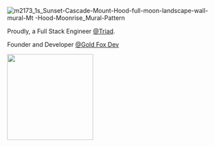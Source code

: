 
![m2173_1s_Sunset-Cascade-Mount-Hood-full-moon-landscape-wall-mural-Mt -Hood-Moonrise_Mural-Pattern](https://user-images.githubusercontent.com/54318714/233514891-baddc246-c800-4c2b-9b9b-9e81bb635a84.jpg)


Proudly, a Full Stack Engineer [@Triad](https://github.com/Triad-Behavioral-Health).

Founder and Developer [@Gold Fox Dev](https://goldfoxdev.com/)

<img src='https://user-images.githubusercontent.com/54318714/225983255-0c895a5b-169a-4e0a-a76a-bc59bc7ee2d7.png' width=200 />

